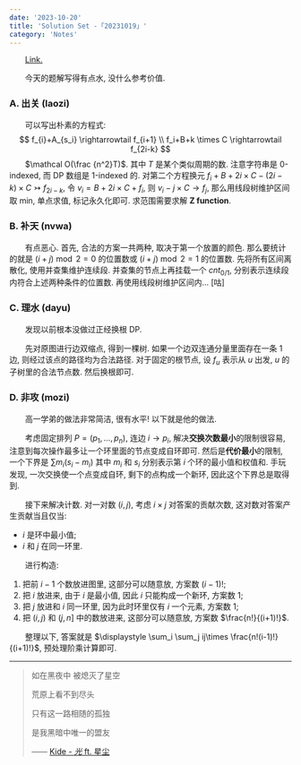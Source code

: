 ```yaml
---
date: '2023-10-20'
title: 'Solution Set -「20231019」'
category: 'Notes'
---
```




&emsp;&emsp;[Link.](http://222.180.160.110:1024/contest/4333)

&emsp;&emsp;今天的题解写得有点水, 没什么参考价值.

### A. 出关 (laozi)

&emsp;&emsp;可以写出朴素的方程式:
$$
f_{i}+A_{s_i} \rightarrowtail f_{i+1} \\
f_i+B+k \times C \rightarrowtail f_{2i-k}
$$
&emsp;&emsp;$\mathcal O(\frac {n^2}T)$. 其中 $T$ 是某个类似周期的数. 注意字符串是 0-indexed, 而 DP 数组是 1-indexed 的. 对第二个方程换元 $f_i + B + 2i \times C -(2i-k) \times C \rightarrowtail f_{2i-k}$, 令 $v_i = B + 2i \times C + f_i$, 则 $v_i - j \times C \rightarrow f_j$, 那么用线段树维护区间取 min, 单点求值, 标记永久化即可. 求范围需要求解 **Z function**.

### B. 补天 (nvwa)

&emsp;&emsp;有点恶心. 首先, 合法的方案一共两种, 取决于第一个放置的颜色. 那么要统计的就是 $(i+j)\bmod 2 = 0$ 的位置数或 $(i+j)\bmod 2 = 1$ 的位置数. 先将所有区间离散化, 使用并查集维护连续段. 并查集的节点上再挂载一个 $cnt_{0/1}$, 分别表示连续段内符合上述两种条件的位置数. 再使用线段树维护区间内... [咕]

### C. 理水 (dayu)

&emsp;&emsp;发现以前根本没做过正经换根 DP.

&emsp;&emsp;先对原图进行边双缩点, 得到一棵树. 如果一个边双连通分量里面存在一条 $1$ 边, 则经过该点的路径均为合法路径. 对于固定的根节点, 设 $f_u$ 表示从 $u$ 出发, $u$ 的子树里的合法节点数. 然后换根即可.

### D. 非攻 (mozi)

&emsp;&emsp;高一学弟的做法非常简洁, 很有水平! 以下就是他的做法.

&emsp;&emsp;考虑固定排列 $P = (p_1, \dots, p_n)$, 连边 $i \rightarrow p_i$, 解决**交换次数最小**的限制很容易, 注意到每次操作最多让一个环里面的节点变成自环即可. 然后是**代价最小**的限制, 一个下界是 $\displaystyle \sum m_i(s_i-m_i)$ 其中 $m_i$ 和 $s_i$ 分别表示第 $i$ 个环的最小值和权值和. 手玩发现, 一次交换使一个点变成自环, 剩下的点构成一个新环, 因此这个下界总是取得到.

&emsp;&emsp;接下来解决计数. 对一对数 $(i, j)$, 考虑 $i \times j$ 对答案的贡献次数, 这对数对答案产生贡献当且仅当:

- $i$ 是环中最小值;
- $i$ 和 $j$ 在同一环里.

&emsp;&emsp;进行构造:

1. 把前 $i-1$ 个数放进图里, 这部分可以随意放, 方案数 $(i-1)!$;
2. 把 $i$ 放进来, 由于 $i$ 是最小值, 因此 $i$ 只能构成一个新环, 方案数 $1$;
3. 把 $j$ 放进和 $i$ 同一环里, 因为此时环里仅有 $i$ 一个元素, 方案数 $1$;
4. 把 $(i, j)$ 和 $(j, n]$ 中的数放进来, 这部分可以随意放, 方案数 $\frac{n!}{(i+1)!}$.

&emsp;&emsp;整理以下, 答案就是 $\displaystyle \sum_i \sum_j ij\times \frac{n!(i-1)!}{(i+1)!}$, 预处理阶乘计算即可.

---

> 如在黑夜中  被熄灭了星空
>
> 荒原上看不到尽头
>
> 只有这一路相随的孤独
>
> 是我黑暗中唯一的盟友
>
> —— [Kide - *光* ft. 星尘](https://vocadb.net/S/346954)

